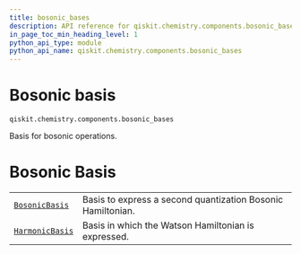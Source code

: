 ```yaml
---
title: bosonic_bases
description: API reference for qiskit.chemistry.components.bosonic_bases
in_page_toc_min_heading_level: 1
python_api_type: module
python_api_name: qiskit.chemistry.components.bosonic_bases
---
```


<span id="module-qiskit.chemistry.components.bosonic_bases" />

<span id="qiskit-chemistry-components-bosonic-bases" />

<span id="bosonic-basis-qiskit-chemistry-components-bosonic-bases" />

# Bosonic basis

<span id="module-qiskit.chemistry.components.bosonic_bases" />

`qiskit.chemistry.components.bosonic_bases`

Basis for bosonic operations.

# Bosonic Basis

|                                                                                                                                      |                                                             |
| ------------------------------------------------------------------------------------------------------------------------------------ | ----------------------------------------------------------- |
| [`BosonicBasis`](qiskit.chemistry.components.bosonic_bases.BosonicBasis "qiskit.chemistry.components.bosonic_bases.BosonicBasis")    | Basis to express a second quantization Bosonic Hamiltonian. |
| [`HarmonicBasis`](qiskit.chemistry.components.bosonic_bases.HarmonicBasis "qiskit.chemistry.components.bosonic_bases.HarmonicBasis") | Basis in which the Watson Hamiltonian is expressed.         |

